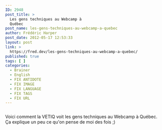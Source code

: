 ```yaml
---
ID: 2948
post_title: >
  Les gens techniques au Webcamp à
  Québec
post_name: les-gens-techniques-au-webcamp-a-quebec
author: Frédéric Harper
post_date: 2012-05-17 12:53:33
layout: post
link: >
  https://fred.dev/les-gens-techniques-au-webcamp-a-quebec/
published: true
tags: [ ]
categories:
  - Brainer
  - English
  - FIX ANTIDOTE
  - FIX IMAGE
  - FIX LANGUAGE
  - FIX TAGS
  - FIX URL
---
```

<figure><img title="201251785345.jpg" src="http://fred.dev/wp-content/uploads/2012/05/201251785345.jpg" alt=""/></figure><p>Voici comment la VETIQ voit les gens techniques au Webcamp à Québec. Ça explique un peu ce qu'on pense de moi des fois ;)</p> 